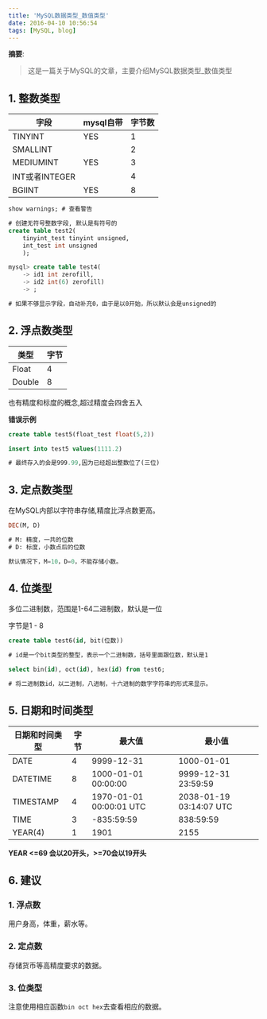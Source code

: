 ```yaml
---
title: 'MySQL数据类型_数值类型'
date: 2016-04-10 10:56:54
tags: [MySQL, blog]
---
```


__摘要__:

> 这是一篇关于MySQL的文章，主要介绍MySQL数据类型_数值类型


<!--more-->
## 1. 整数类型

|字段|mysql自带|字节数|
|----|---------|------|
|TINYINT|YES|1|
|SMALLINT| |2|
|MEDIUMINT|YES|3|
|INT或者INTEGER| |4|
|BGIINT|YES|8|

```sql
show warnings; # 查看警告

# 创建无符号整数字段, 默认是有符号的
create table test2(
    tinyint_test tinyint unsigned,
    int_test int unsigned
    );
```

```sql
mysql> create table test4(
    -> id1 int zerofill,
    -> id2 int(6) zerofill)
    -> ;

# 如果不够显示字段，自动补充0，由于是以0开始，所以默认会是unsigned的
```

## 2. 浮点数类型

类型|字节
---|---
Float|4
Double|8

也有精度和标度的概念,超过精度会四舍五入

**错误示例**

```sql
create table test5(float_test float(5,2))

insert into test5 values(1111.2)

# 最终存入的会是999.99,因为已经超出整数位了(三位)
```

## 3. 定点数类型

在MySQL内部以字符串存储,精度比浮点数更高。

```sql
DEC(M, D)

# M: 精度，一共的位数
# D: 标度，小数点后的位数

默认情况下，M=10，D=0，不能存储小数。
```

## 4. 位类型

多位二进制数，范围是1-64二进制数，默认是一位

字节是1 - 8

```sql
create table test6(id, bit(位数))

# id是一个bit类型的整型，表示一个二进制数，括号里面跟位数，默认是1

select bin(id), oct(id), hex(id) from test6;

# 将二进制数id，以二进制，八进制，十六进制的数字字符串的形式来显示。
```

## 5. 日期和时间类型

日期和时间类型|字节|最大值|最小值
----|----|----|---
DATE|4|9999-12-31|1000-01-01
DATETIME|8|1000-01-01 00:00:00|9999-12-31 23:59:59
TIMESTAMP|4|1970-01-01 00:00:01 UTC|2038-01-19 03:14:07 UTC
TIME|3|-835:59:59|838:59:59
YEAR(4)|1|1901|2155

__YEAR <=69 会以20开头，>=70会以19开头__

## 6. 建议

### 1. 浮点数

用户身高，体重，薪水等。

### 2. 定点数

存储货币等高精度要求的数据。

### 3. 位类型

注意使用相应函数`bin oct hex`去查看相应的数据。
